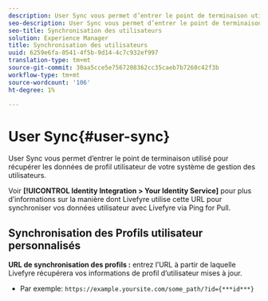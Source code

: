 ```yaml
---
description: User Sync vous permet d’entrer le point de terminaison utilisé pour récupérer les données de profil utilisateur de votre système de gestion des utilisateurs.
seo-description: User Sync vous permet d’entrer le point de terminaison utilisé pour récupérer les données de profil utilisateur de votre système de gestion des utilisateurs.
seo-title: Synchronisation des utilisateurs
solution: Experience Manager
title: Synchronisation des utilisateurs
uuid: 6259e6fa-0541-4f5b-9d14-4c7c932ef997
translation-type: tm+mt
source-git-commit: 30aa5cce5e7567208362cc35caeb7b7260c42f3b
workflow-type: tm+mt
source-wordcount: '106'
ht-degree: 1%

---
```



# User Sync{#user-sync}

User Sync vous permet d’entrer le point de terminaison utilisé pour récupérer les données de profil utilisateur de votre système de gestion des utilisateurs.

Voir **[!UICONTROL Identity Integration > Your Identity Service]** pour plus d’informations sur la manière dont Livefyre utilise cette URL pour synchroniser vos données utilisateur avec Livefyre via Ping for Pull.

## Synchronisation des Profils utilisateur personnalisés

**URL de synchronisation des profils :** entrez l’URL à partir de laquelle Livefyre récupérera vos informations de profil d’utilisateur mises à jour.
* Par exemple: `https://example.yoursite.com/some_path/?id={***id***}`


